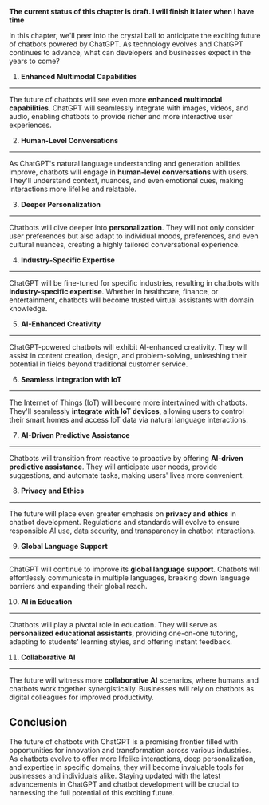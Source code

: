 **The current status of this chapter is draft. I will finish it later when I have time**

In this chapter, we'll peer into the crystal ball to anticipate the exciting future of chatbots powered by ChatGPT. As technology evolves and ChatGPT continues to advance, what can developers and businesses expect in the years to come?

1. **Enhanced Multimodal Capabilities**
---------------------------------------

The future of chatbots will see even more **enhanced multimodal capabilities**. ChatGPT will seamlessly integrate with images, videos, and audio, enabling chatbots to provide richer and more interactive user experiences.

2. **Human-Level Conversations**
--------------------------------

As ChatGPT's natural language understanding and generation abilities improve, chatbots will engage in **human-level conversations** with users. They'll understand context, nuances, and even emotional cues, making interactions more lifelike and relatable.

3. **Deeper Personalization**
-----------------------------

Chatbots will dive deeper into **personalization**. They will not only consider user preferences but also adapt to individual moods, preferences, and even cultural nuances, creating a highly tailored conversational experience.

4. **Industry-Specific Expertise**
----------------------------------

ChatGPT will be fine-tuned for specific industries, resulting in chatbots with **industry-specific expertise**. Whether in healthcare, finance, or entertainment, chatbots will become trusted virtual assistants with domain knowledge.

5. **AI-Enhanced Creativity**
-----------------------------

ChatGPT-powered chatbots will exhibit AI-enhanced creativity. They will assist in content creation, design, and problem-solving, unleashing their potential in fields beyond traditional customer service.

6. **Seamless Integration with IoT**
------------------------------------

The Internet of Things (IoT) will become more intertwined with chatbots. They'll seamlessly **integrate with IoT devices**, allowing users to control their smart homes and access IoT data via natural language interactions.

7. **AI-Driven Predictive Assistance**
--------------------------------------

Chatbots will transition from reactive to proactive by offering **AI-driven predictive assistance**. They will anticipate user needs, provide suggestions, and automate tasks, making users' lives more convenient.

8. **Privacy and Ethics**
-------------------------

The future will place even greater emphasis on **privacy and ethics** in chatbot development. Regulations and standards will evolve to ensure responsible AI use, data security, and transparency in chatbot interactions.

9. **Global Language Support**
------------------------------

ChatGPT will continue to improve its **global language support**. Chatbots will effortlessly communicate in multiple languages, breaking down language barriers and expanding their global reach.

10. **AI in Education**
-----------------------

Chatbots will play a pivotal role in education. They will serve as **personalized educational assistants**, providing one-on-one tutoring, adapting to students' learning styles, and offering instant feedback.

11. **Collaborative AI**
------------------------

The future will witness more **collaborative AI** scenarios, where humans and chatbots work together synergistically. Businesses will rely on chatbots as digital colleagues for improved productivity.

Conclusion
----------

The future of chatbots with ChatGPT is a promising frontier filled with opportunities for innovation and transformation across various industries. As chatbots evolve to offer more lifelike interactions, deep personalization, and expertise in specific domains, they will become invaluable tools for businesses and individuals alike. Staying updated with the latest advancements in ChatGPT and chatbot development will be crucial to harnessing the full potential of this exciting future.
